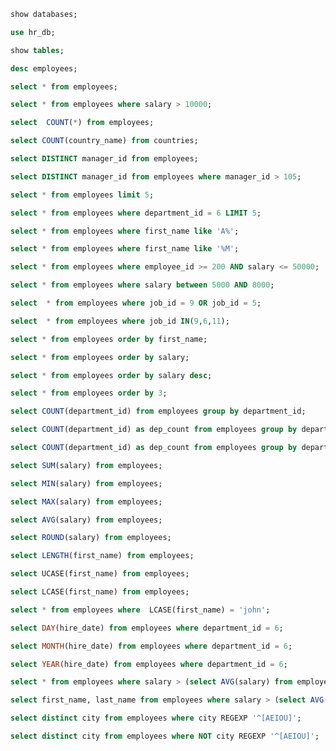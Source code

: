 ```sql
show databases;
```


```sql
use hr_db;
```


```sql
show tables;
```


```sql
desc employees;
```


```sql
select * from employees;
```


```sql
select * from employees where salary > 10000;
```


```sql
select  COUNT(*) from employees;
```


```sql
select COUNT(country_name) from countries;
```


```sql
select DISTINCT manager_id from employees;
```


```sql
select DISTINCT manager_id from employees where manager_id > 105;
```


```sql
select * from employees limit 5;
```


```sql
select * from employees where department_id = 6 LIMIT 5;
```


```sql
select * from employees where first_name like 'A%';
```


```sql
select * from employees where first_name like '%M';
```


```sql
select * from employees where employee_id >= 200 AND salary <= 50000;
```


```sql
select * from employees where salary between 5000 AND 8000;
```


```sql
select  * from employees where job_id = 9 OR job_id = 5;
```


```sql
select  * from employees where job_id IN(9,6,11);
```


```sql
select * from employees order by first_name;
```


```sql
select * from employees order by salary;
```

```sql
select * from employees order by salary desc;
```


```sql
select * from employees order by 3;
```


```sql
select COUNT(department_id) from employees group by department_id;
```


```sql
select COUNT(department_id) as dep_count from employees group by department_id;
```


```sql
select COUNT(department_id) as dep_count from employees group by department_id having COUNT(department_id) > 4;
```


```sql
select SUM(salary) from employees;
```


```sql
select MIN(salary) from employees;
```


```sql
select MAX(salary) from employees;
```


```sql
select AVG(salary) from employees;
```


```sql
select ROUND(salary) from employees;
```


```sql
select LENGTH(first_name) from employees;
```


```sql
select UCASE(first_name) from employees;
```


```sql
select LCASE(first_name) from employees;
```


```sql
select * from employees where  LCASE(first_name) = 'john';
```


```sql
select DAY(hire_date) from employees where department_id = 6;
```


```sql
select MONTH(hire_date) from employees where department_id = 6;
```


```sql
select YEAR(hire_date) from employees where department_id = 6;
```


```sql
select * from employees where salary > (select AVG(salary) from employees);
```


```sql
select first_name, last_name from employees where salary > (select AVG(salary) from employees);
```


```sql
select distinct city from employees where city REGEXP '^[AEIOU]';
```


```sql
select distinct city from employees where NOT city REGEXP '^[AEIOU]';
```


